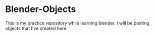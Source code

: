 # Blender-Objects
This is my practice repository while learning blender. I will be posting objects that I've created here.
